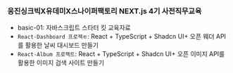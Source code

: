 ### 웅진싱크빅X유데미X스나이퍼팩토리 NEXT.js 4기 사전직무교육

-   basic-01: 자바스크립트 스타터 킷 교육자료
-   `React-Dashboard 프로젝ㅌ`: React + TypeScript + Shadcn UI+ 오픈 웨더 API를 활용한 날씨 대시보드 만들기
-   `React-Album 프로젝트`: React + TypeScript + Shadcn UI+ 오픈 이미지 API를 활용한 이미지 검색 사이트 만들기
